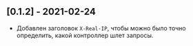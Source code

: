## [0.1.2] - 2021-02-24
- Добавлен заголовок `X-Real-IP`, чтобы можно было точно определить, какой
контроллер шлет запросы.